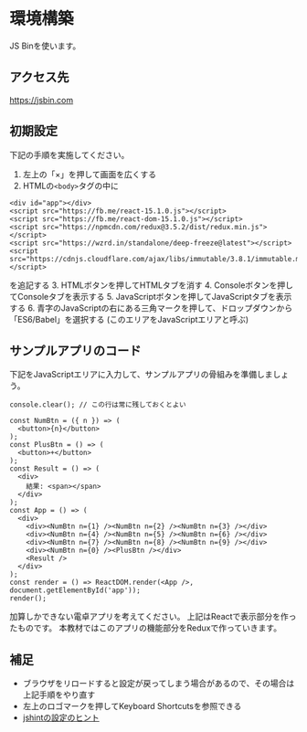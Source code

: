 # 環境構築

JS Binを使います。

## アクセス先

<https://jsbin.com>

## 初期設定

下記の手順を実施してください。

1. 左上の「×」を押して画面を広くする
2. HTMLの`<body>`タグの中に
```
<div id="app"></div>
<script src="https://fb.me/react-15.1.0.js"></script>
<script src="https://fb.me/react-dom-15.1.0.js"></script>
<script src="https://npmcdn.com/redux@3.5.2/dist/redux.min.js"></script>
<script src="https://wzrd.in/standalone/deep-freeze@latest"></script>
<script src="https://cdnjs.cloudflare.com/ajax/libs/immutable/3.8.1/immutable.min.js"></script>
```
を追記する
3. HTMLボタンを押してHTMLタブを消す
4. Consoleボタンを押してConsoleタブを表示する
5. JavaScriptボタンを押してJavaScriptタブを表示する
6. 青字のJavaScriptの右にある三角マークを押して、ドロップダウンから「ES6/Babel」を選択する (このエリアをJavaScriptエリアと呼ぶ)

## サンプルアプリのコード

下記をJavaScriptエリアに入力して、サンプルアプリの骨組みを準備しましょう。

```
console.clear(); // この行は常に残しておくとよい

const NumBtn = ({ n }) => (
  <button>{n}</button>
);
const PlusBtn = () => (
  <button>+</button>
);
const Result = () => (
  <div>
    結果: <span></span>
  </div>
);
const App = () => (
  <div>
    <div><NumBtn n={1} /><NumBtn n={2} /><NumBtn n={3} /></div>
    <div><NumBtn n={4} /><NumBtn n={5} /><NumBtn n={6} /></div>
    <div><NumBtn n={7} /><NumBtn n={8} /><NumBtn n={9} /></div>
    <div><NumBtn n={0} /><PlusBtn /></div>
    <Result />
  </div>
);
const render = () => ReactDOM.render(<App />, document.getElementById('app'));
render();
```

加算しかできない電卓アプリを考えてください。
上記はReactで表示部分を作ったものです。
本教材ではこのアプリの機能部分をReduxで作っていきます。

## 補足

- ブラウザをリロードすると設定が戻ってしまう場合があるので、その場合は上記手順をやり直す
- 左上のロゴマークを押してKeyboard Shortcutsを参照できる
- [jshintの設定のヒント](https://github.com/jsbin/jsbin/issues/2792#issuecomment-235769959)
